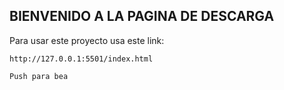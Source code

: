 ## BIENVENIDO A LA PAGINA DE DESCARGA ##

Para usar este proyecto usa este link:

```
http://127.0.0.1:5501/index.html

Push para bea
```
